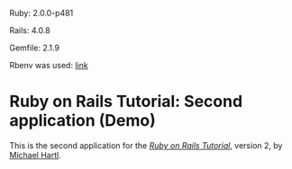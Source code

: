 Ruby:     2.0.0-p481

Rails:    4.0.8

Gemfile:  2.1.9

Rbenv was used: [link](http://stackoverflow.com/questions/8877772/how-do-you-use-multiple-rails-versions-with-rbenv)

# Ruby on Rails Tutorial: Second application (Demo)

This is the second application for the [*Ruby on Rails Tutorial*](http://railstutorial.org), version 2, by [Michael Hartl](http://michaelhartl.com).